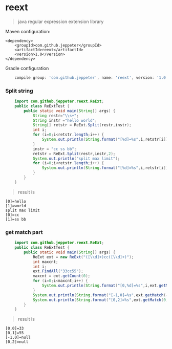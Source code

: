 # reext
> java regular expression extension library

Maven configuration:

    <dependency>
        <groupId>com.github.jeppeter</groupId>
        <artifactId>reext</artifactId>
        <version>1.0</version>
    </dependency>

Gradle configuration

```groovy
    compile group: 'com.github.jeppeter', name: 'reext', version: '1.0'
```

### Split string
```java
    import com.github.jeppeter.reext.ReExt;
    public class ReExtTest {
        public static void main(String[] args) {
            String restr="\\s+";
            String instr ="hello world";
            String[] retstr = ReExt.Split(restr,instr);
            int i;
            for (i=0;i<retstr.length;i++) {
                System.out.println(String.format("[%d]=%s",i,retstr[i]));
            }
            instr = "cc ss bb";
            retstr = ReExt.Split(restr,instr,2);
            System.out.println("split max limit");
            for (i=0;i<retstr.length;i++) {
                System.out.println(String.format("[%d]=%s",i,retstr[i]));
            }
        }
    }
```
> result is
```shell
[0]=hello
[1]=world
split max limit
[0]=cc
[1]=ss bb
```

### get match part
```java
    import com.github.jeppeter.reext.ReExt;
    public class ReExtTest {
        public static void main(String[] args) {
            ReExt ext = new ReExt("([\\d]+)cc([\\d]+)");
            int maxcnt;
            int i;
            ext.FindAll("33cc55");
            maxcnt = ext.getCount(0);
            for (i=0;i<maxcnt;i++) {
                System.out.println(String.format("[0,%d]=%s",i,ext.getMatch(0,i)));
            }
            System.out.println(String.format("[-1,0]=%s",ext.getMatch(-1,0)));
            System.out.println(String.format("[0,2]=%s",ext.getMatch(0,2)));
        }
    }
```

> result is
```shell
[0,0]=33
[0,1]=55
[-1,0]=null
[0,2]=null
```

